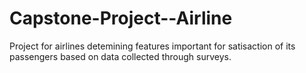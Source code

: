 # Capstone-Project--Airline
Project for airlines detemining features important for satisaction of its passengers based on data collected through surveys.
